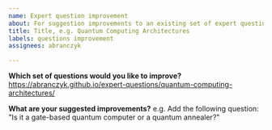 ```yaml
---
name: Expert question improvement
about: For suggestion improvements to an existing set of expert questions
title: Title, e.g. Quantum Computing Architectures
labels: questions improvement
assignees: abranczyk

---
```


**Which set of questions would you like to improve?**
https://abranczyk.github.io/expert-questions/quantum-computing-architectures/

**What are your suggested improvements?**
e.g. Add the following question: "Is it a gate-based quantum computer or a quantum annealer?"
